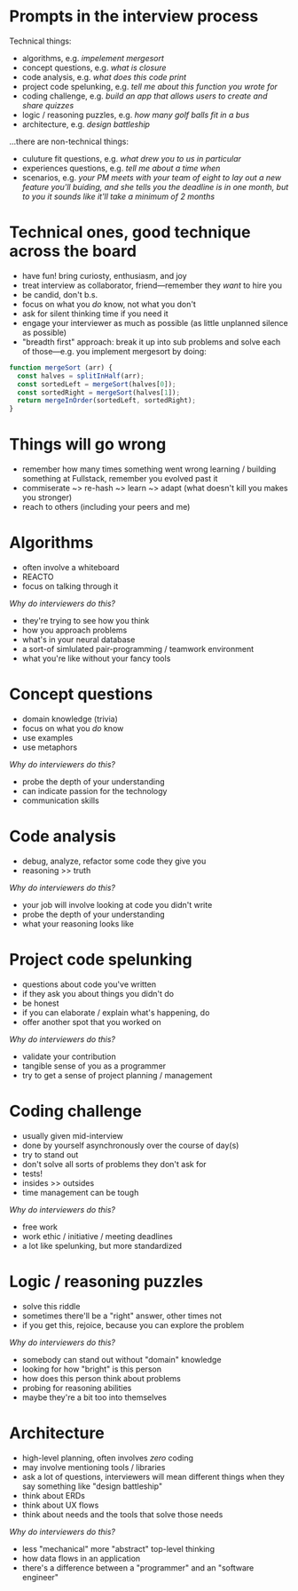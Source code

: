 # Prompts in the interview process

Technical things:

- algorithms, e.g. *impelement mergesort*
- concept questions, e.g. *what is closure*
- code analysis, e.g. *what does this code print*
- project code spelunking, e.g. *tell me about this function you wrote for <project/>*
- coding challenge, e.g. *build an app that allows users to create and share quizzes*
- logic / reasoning puzzles, e.g. *how many golf balls fit in a bus*
- architecture, e.g. *design battleship*

...there are non-technical things:

- culuture fit questions, e.g. *what drew you to us in particular*
- experiences questions, e.g. *tell me about a time when <challening-thing-relevant-to-this-job/>*
- scenarios, e.g. *your PM meets with your team of eight to lay out a new feature you'll buiding, and she tells you the deadline is in one month, but to you it sounds like it'll take a minimum of 2 months*

# Technical ones, good technique across the board

- have fun! bring curiosty, enthusiasm, and joy
- treat interview as collaborator, friend—remember they *want* to hire you
- be candid, don't b.s.
- focus on what you *do* know, not what you don't
- ask for silent thinking time if you need it
- engage your interviewer as much as possible (as little unplanned silence as possible)
- "breadth first" approach: break it up into sub problems and solve each of those—e.g. you implement mergesort by doing:

```js
function mergeSort (arr) {
  const halves = splitInHalf(arr);
  const sortedLeft = mergeSort(halves[0]);
  const sortedRight = mergeSort(halves[1]);
  return mergeInOrder(sortedLeft, sortedRight);
}
```

# Things will go wrong

- remember how many times something went wrong learning / building something at Fullstack, remember you evolved past it
- commiserate ~> re-hash ~> learn ~> adapt (what doesn't kill you makes you stronger)
- reach to others (including your peers and me)

# Algorithms

- often involve a whiteboard
- REACTO
- focus on talking through it

*Why do interviewers do this?*

- they're trying to see how you think
- how you approach problems
- what's in your neural database
- a sort-of simlulated pair-programming / teamwork environment
- what you're like without your fancy tools

# Concept questions

- domain knowledge (trivia)
- focus on what you *do* know
- use examples
- use metaphors

*Why do interviewers do this?*

- probe the depth of your understanding
- can indicate passion for the technology
- communication skills

# Code analysis

- debug, analyze, refactor some code they give you
- reasoning >> truth

*Why do interviewers do this?*

- your job will involve looking at code you didn't write
- probe the depth of your understanding
- what your reasoning looks like

# Project code spelunking

- questions about code you've written
- if they ask you about things you didn't do
- be honest
- if you can elaborate / explain what's happening, do
- offer another spot that you worked on

*Why do interviewers do this?*

- validate your contribution
- tangible sense of you as a programmer
- try to get a sense of project planning / management

# Coding challenge

- usually given mid-interview
- done by yourself asynchronously over the course of day(s)
- try to stand out
- don't solve all sorts of problems they don't ask for
- tests!
- insides >> outsides
- time management can be tough

*Why do interviewers do this?*

- free work
- work ethic / initiative / meeting deadlines
- a lot like spelunking, but more standardized

# Logic / reasoning puzzles

- solve this riddle
- sometimes there'll be a "right" answer, other times not
- if you get this, rejoice, because you can explore the problem

*Why do interviewers do this?*

- somebody can stand out without "domain" knowledge
- looking for how "bright" is this person
- how does this person think about problems
- probing for reasoning abilities
- maybe they're a bit too into themselves

# Architecture

- high-level planning, often involves *zero* coding
- may involve mentioning tools / libraries
- ask a lot of questions, interviewers will mean different things when they say something like "design battleship"
- think about ERDs
- think about UX flows
- think about needs and the tools that solve those needs

*Why do interviewers do this?*

- less "mechanical" more "abstract" top-level thinking
- how data flows in an application
- there's a difference between a "programmer" and an "software engineer"
